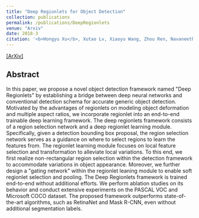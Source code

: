 ```yaml
---
title: "Deep Regionlets for Object Detection"
collection: publications
permalink: /publications/DeepRegionlets
venue: "Arxiv"
date: 2018-3
citation: '<b>Hongyu Xu</b>, Xutao Lv, Xiaoyu Wang, Zhou Ren, Navaneeth Bodla and Rama Chellappa. <i>Arxiv Preprint</i>. <b>Tech Report</b>.'
---
```

[[ArXiv]](https://arxiv.org/abs/1712.02408)


## Abstract
In this paper, we propose a novel object detection framework named "Deep Regionlets" by establishing a bridge between deep neural networks and conventional detection schema for accurate generic object detection. Motivated by the advantages of regionlets on modeling object deformation and multiple aspect ratios, we incorporate regionlet into an end-to-end trainable deep learning framework. The deep regionlets framework consists of a region selection network and a deep regionlet learning module. Specifically, given a detection bounding box proposal, the region selection network serves as a guidance on where to select regions to learn the features from. The regionlet learning module focuses on local feature selection and transformation to alleviate local variations. To this end, we first realize non-rectangular region selection within the detection framework to accommodate variations in object appearance. Moreover, we further design a "gating network" within the regionlet leaning module to enable soft regionlet selection and pooling. The Deep Regionlets framework is trained end-to-end without additional efforts. We perform ablation studies on its behavior and conduct extensive experiments on the PASCAL VOC and Microsoft COCO dataset. The proposed framework outperforms state-of-the-art algorithms, such as RetinaNet and Mask R-CNN, even without additional segmentation labels.
